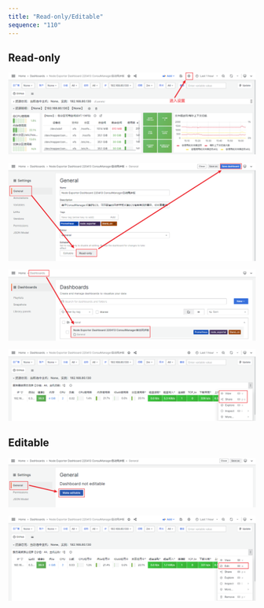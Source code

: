 ```yaml
---
title: "Read-only/Editable"
sequence: "110"
---
```


## Read-only

![](/assets/images/grafana/grafana-dashboard-settings.png)

![](/assets/images/grafana/grafana-dashboard-general-readonly-save.png)

![](/assets/images/grafana/grafana-dashboard-reload-view.png)


![](/assets/images/grafana/grafana-dashboard-view-readonly.png)

## Editable

![](/assets/images/grafana/grafana-dashboard-mark-editable.png)

![](/assets/images/grafana/grafana-dashboard-editable.png)

